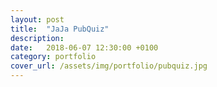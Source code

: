 ```yaml
---
layout: post
title:  "JaJa PubQuiz"
description:
date:   2018-06-07 12:30:00 +0100
category: portfolio
cover_url: /assets/img/portfolio/pubquiz.jpg
---
```

